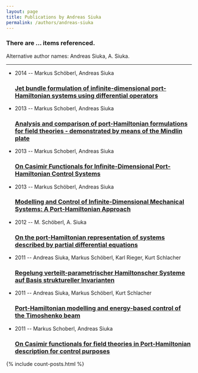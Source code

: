 ```yaml
---
layout: page
title: Publications by Andreas Siuka
permalink: /authors/andreas-siuka
---
```


<h3 id="number-posts">There are ... items referenced.</h3>
<p id='info-authors'>Alternative author names: Andreas Siuka, A. Siuka.</p>
<hr />
<ul class="post-list">
<li><span class='post-meta'>2014 -- Markus Schöberl, Andreas Siuka</span><h3><a class='post-link' href="{{ site.baseurl }}/jet-bundle-formulation-of-infinite-dimensional-port-hamiltonian-systems-using-differential-operators">Jet bundle formulation of infinite-dimensional port-Hamiltonian systems using differential operators</a></h3></li>
<li><span class='post-meta'>2013 -- Markus Schoberl, Andreas Siuka</span><h3><a class='post-link' href="{{ site.baseurl }}/analysis-and-comparison-of-port-hamiltonian-formulations-for-field-theories-demonstrated-by-means-of-the-mindlin-plate">Analysis and comparison of port-Hamiltonian formulations for field theories - demonstrated by means of the Mindlin plate</a></h3></li>
<li><span class='post-meta'>2013 -- Markus Schoberl, Andreas Siuka</span><h3><a class='post-link' href="{{ site.baseurl }}/on-casimir-functionals-for-infinite-dimensional-port-hamiltonian-control-systems">On Casimir Functionals for Infinite-Dimensional Port-Hamiltonian Control Systems</a></h3></li>
<li><span class='post-meta'>2013 -- Markus Schöberl, Andreas Siuka</span><h3><a class='post-link' href="{{ site.baseurl }}/modelling-and-control-of-infinite-dimensional-mechanical-systems-a-port-hamiltonian-approach">Modelling and Control of Infinite-Dimensional Mechanical Systems: A Port-Hamiltonian Approach</a></h3></li>
<li><span class='post-meta'>2012 -- M. Schöberl, A. Siuka</span><h3><a class='post-link' href="{{ site.baseurl }}/on-the-port-hamiltonian-representation-of-systems-described-by-partial-differential-equations">On the port-Hamiltonian representation of systems described by partial differential equations</a></h3></li>
<li><span class='post-meta'>2011 -- Andreas Siuka, Markus Schöberl, Karl Rieger, Kurt Schlacher</span><h3><a class='post-link' href="{{ site.baseurl }}/regelung-verteilt-parametrischer-hamiltonscher-systeme-auf-basis-struktureller-invarianten">Regelung verteilt-parametrischer Hamiltonscher Systeme auf Basis struktureller Invarianten</a></h3></li>
<li><span class='post-meta'>2011 -- Andreas Siuka, Markus Schöberl, Kurt Schlacher</span><h3><a class='post-link' href="{{ site.baseurl }}/port-hamiltonian-modelling-and-energy-based-control-of-the-timoshenko-beam">Port-Hamiltonian modelling and energy-based control of the Timoshenko beam</a></h3></li>
<li><span class='post-meta'>2011 -- Markus Schoberl, Andreas Siuka</span><h3><a class='post-link' href="{{ site.baseurl }}/on-casimir-functionals-for-field-theories-in-port-hamiltonian-description-for-control-purposes">On Casimir functionals for field theories in Port-Hamiltonian description for control purposes</a></h3></li>

</ul>
{% include count-posts.html %}
